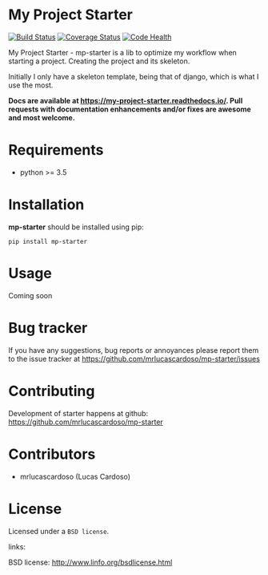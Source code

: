 My Project Starter
==========

[![Build Status](https://travis-ci.org/MrLucasCardoso/mp-starter.svg?branch=master)](https://travis-ci.org/MrLucasCardoso/mp-starter)
[![Coverage Status](https://coveralls.io/repos/github/MrLucasCardoso/mp-starter/badge.svg?branch=master)](https://coveralls.io/github/MrLucasCardoso/mp-starter?branch=master)
[![Code Health](https://landscape.io/github/MrLucasCardoso/mp-starter/master/landscape.svg?style=flat)](https://landscape.io/github/MrLucasCardoso/mp-starter/master)

My Project Starter - mp-starter is a lib to optimize my workflow when starting a project. Creating the project and its skeleton.

Initially I only have a skeleton template, being that of django, which is what I use the most.

**Docs are available at https://my-project-starter.readthedocs.io/. Pull requests
with documentation enhancements and/or fixes are awesome and most welcome.**


Requirements
=============

- python >= 3.5


Installation
=============

**mp-starter** should be installed using pip:

    pip install mp-starter


Usage
=====

Coming soon

Bug tracker
===========

If you have any suggestions, bug reports or
annoyances please report them to the issue tracker
at https://github.com/mrlucascardoso/mp-starter/issues


Contributing
============

Development of starter happens at github: https://github.com/mrlucascardoso/mp-starter


Contributors
=============

* mrlucascardoso (Lucas Cardoso)


License
=======

Licensed under a `BSD license`.

links:

BSD license: http://www.linfo.org/bsdlicense.html

